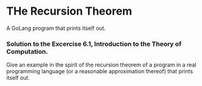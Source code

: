 # THe Recursion Theorem

A GoLang program that prints itself out.

### Solution to the Excercise 6.1, Introduction to the Theory of Computation.

Give an example in the spirit of the recursion theorem of a program in a real programming language (or a reasonable approximation thereof) that prints itself out.

